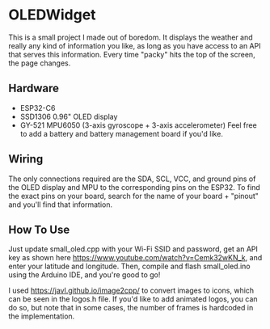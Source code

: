 # OLEDWidget
This is a small project I made out of boredom. It displays the weather and really any kind of information you like, as long as you have access to an API that serves this information. Every time "packy" hits the top of the screen, the page changes.
## Hardware
- ESP32-C6
- SSD1306 0.96" OLED display
- GY-521 MPU6050 (3-axis gyroscope + 3-axis accelerometer)
Feel free to add a battery and battery management board if you'd like.
## Wiring
The only connections required are the SDA, SCL, VCC, and ground pins of the OLED display and MPU to the corresponding pins on the ESP32. To find the exact pins on your board, search for the name of your board + "pinout" and you'll find that information.
## How To Use
Just update small_oled.cpp with your Wi-Fi SSID and password, get an API key as shown here https://www.youtube.com/watch?v=Cemk32wKN_k, and enter your latitude and longitude. Then, compile and flash small_oled.ino using the Arduino IDE, and you're good to go!


I used https://javl.github.io/image2cpp/ to convert images to icons, which can be seen in the logos.h file. If you'd like to add animated logos, you can do so, but note that in some cases, the number of frames is hardcoded in the implementation.
